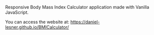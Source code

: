 Responsive Body Mass Index Calculator application made with Vanilla JavaScript.

You can access the website at: https://daniel-lesner.github.io/BMICalculator/
